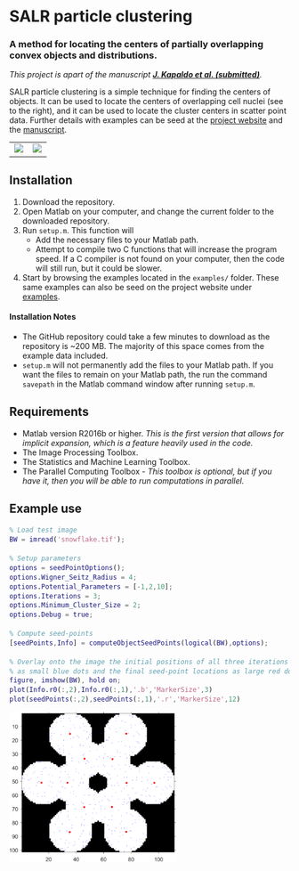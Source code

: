 


# SALR particle clustering
### A method for locating the centers of partially overlapping convex objects and distributions.
_This project is apart of the manuscript **[J. Kapaldo et al. (submitted)](https://arxiv.org/abs/1804.04071)**._


SALR particle clustering is a simple technique for finding the centers of objects. It can be used to locate the centers of overlapping cell nuclei (see to the right), and it can be used to locate the cluster centers in scatter point data. Further details with examples can be seed at the [project website](https://jkpld.github.io/SALR_Clustering/) and the [manuscript](https://arxiv.org/abs/1804.04071).

<table style="width:100%">
  <tr>
    <td valign="top" width="45%" align="center"><img src="docs/images/animated2d.gif"></td>
    <td valign="top" width="45.8%" align="center"><img src="docs/images/animated5d.gif"></td>
  </tr>
</table>

## Installation

1. Download the repository.
2. Open Matlab on your computer, and change the current folder to the downloaded repository.
3. Run `setup.m`. This function will
    * Add the necessary files to your Matlab path.
    * Attempt to compile two C functions that will increase the program speed. If a C compiler is not found on your computer, then the code will still run, but it could be slower.
4. Start by browsing the examples located in the `examples/` folder. These same examples can also be seed on the project website under [examples](https://jkpld.github.io/SALR_Clustering/examples/).


#### Installation Notes
* The GitHub repository could take a few minutes to download as the repository is ~200 MB. The majority of this space comes from the example data included.
* `setup.m` will not permanently add the files to your Matlab path. If you want the files to remain on your Matlab path, the run the command `savepath` in the Matlab command window after running `setup.m`.

## Requirements

* Matlab version R2016b or higher. _This is the first version that allows for implicit expansion, which is a feature heavily used in the code._
* The Image Processing Toolbox.
* The Statistics and Machine Learning Toolbox.
* The Parallel Computing Toolbox - _This toolbox is optional, but if you have it, then you will be able to run computations in parallel._

## Example use

```matlab
% Load test image
BW = imread('snowflake.tif');

% Setup parameters
options = seedPointOptions();
options.Wigner_Seitz_Radius = 4;
options.Potential_Parameters = [-1,2,10];
options.Iterations = 3;
options.Minimum_Cluster_Size = 2;
options.Debug = true;

% Compute seed-points
[seedPoints,Info] = computeObjectSeedPoints(logical(BW),options);

% Overlay onto the image the initial positions of all three iterations
% as small blue dots and the final seed-point locations as large red dots.
figure, imshow(BW), hold on;
plot(Info.r0(:,2),Info.r0(:,1),'.b','MarkerSize',3)
plot(seedPoints(:,2),seedPoints(:,1),'.r','MarkerSize',12)
```
<img width="300" src="docs/images/readme_img.png">
